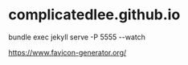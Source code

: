 # complicatedlee.github.io

 bundle exec jekyll serve -P 5555 --watch

 https://www.favicon-generator.org/

